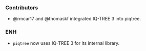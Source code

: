 <!--
A new scriv changelog fragment.

Uncomment the section that is right (remove the HTML comment wrapper).
-->


### Contributors

- @rmcar17 and @thomaskf integrated IQ-TREE 3 into piqtree.



### ENH

- `piqtree` now uses IQ-TREE 3 for its internal library.


<!--
### BUG

- A bullet item for the BUG category.

-->
<!--
### API

- A bullet item for the API category.

-->
<!--
### DOC

- A bullet item for the DOC category.

-->
<!--
### Deprecations

- A bullet item for the Deprecations category.

-->
<!--
### Discontinued

- A bullet item for the Discontinued category.

-->
